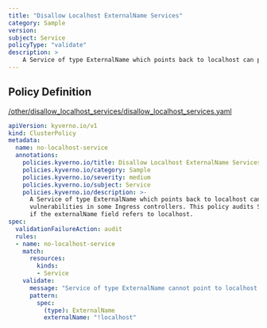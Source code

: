 ```yaml
---
title: "Disallow Localhost ExternalName Services"
category: Sample
version: 
subject: Service
policyType: "validate"
description: >
    A Service of type ExternalName which points back to localhost can potentially be used to exploit vulnerabilities in some Ingress controllers. This policy audits Services of type ExternalName if the externalName field refers to localhost.
---
```


## Policy Definition
<a href="https://github.com/kyverno/policies/raw/main//other/disallow_localhost_services/disallow_localhost_services.yaml" target="-blank">/other/disallow_localhost_services/disallow_localhost_services.yaml</a>

```yaml
apiVersion: kyverno.io/v1
kind: ClusterPolicy
metadata:
  name: no-localhost-service
  annotations:
    policies.kyverno.io/title: Disallow Localhost ExternalName Services
    policies.kyverno.io/category: Sample
    policies.kyverno.io/severity: medium
    policies.kyverno.io/subject: Service
    policies.kyverno.io/description: >-
      A Service of type ExternalName which points back to localhost can potentially be used to exploit
      vulnerabilities in some Ingress controllers. This policy audits Services of type ExternalName
      if the externalName field refers to localhost.
spec:
  validationFailureAction: audit
  rules:
  - name: no-localhost-service
    match:
      resources:
        kinds:
        - Service
    validate:
      message: "Service of type ExternalName cannot point to localhost."
      pattern:
        spec:
          (type): ExternalName
          externalName: "!localhost"
```
